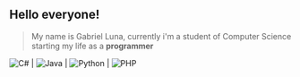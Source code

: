 ## Hello everyone!

>My name is Gabriel Luna, currently i'm a student of Computer Science starting my life as a **programmer**

![C#](https://img.shields.io/badge/c%23-%23239120.svg?style=for-the-badge&logo=c-sharp&logoColor=white) | ![Java](https://img.shields.io/badge/java-%23ED8B00.svg?style=for-the-badge&logo=java&logoColor=white) | ![Python](https://img.shields.io/badge/python-3670A0?style=for-the-badge&logo=python&logoColor=ffdd54) | ![PHP](https://img.shields.io/badge/php-%23777BB4.svg?style=for-the-badge&logo=php&logoColor=white)
